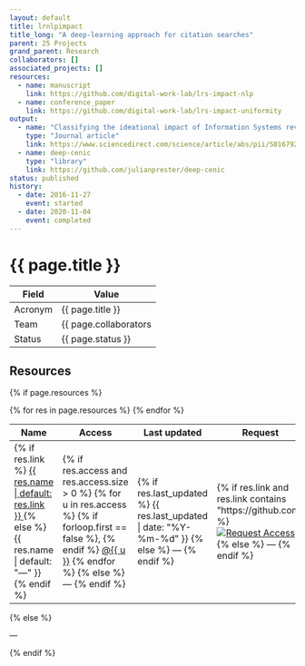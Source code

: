 ```yaml
---
layout: default
title: lrnlpimpact
title_long: "A deep-learning approach for citation searches"
parent: 25 Projects
grand_parent: Research
collaborators: []
associated_projects: []
resources:
  - name: manuscript
    link: https://github.com/digital-work-lab/lrs-impact-nlp
  - name: conference_paper
    link: https://github.com/digital-work-lab/lrs-impact-uniformity
output:
  - name: "Classifying the ideational impact of Information Systems review articles: A content-enriched deep learning approach"
    type: "Journal article"
    link: https://www.sciencedirect.com/science/article/abs/pii/S0167923620301871
  - name: deep-cenic
    type: "library"
    link: https://github.com/julianprester/deep-cenic
status: published
history:
  - date: 2016-11-27
    event: started
  - date: 2020-11-04
    event: completed
---
```


# {{ page.title }}

Field               | Value
------------------- | ----------------------------------
Acronym             | {{ page.title }}
Team                | {{ page.collaborators | join: ", " }}
Status              | {{ page.status }}

## Resources
{% if page.resources %}
<table class="resources">
  <thead>
    <tr>
      <th>Name</th>
      <th>Access</th>
      <th>Last updated</th>
      <th>Request</th>
    </tr>
  </thead>
  <tbody>
    {% for res in page.resources %}
    <tr>
      <td>
        {% if res.link %}
          <a href="{{ res.link }}" target="_blank" rel="noopener">
            {{ res.name | default: res.link }}
          </a>
        {% else %}
          {{ res.name | default: "—" }}
        {% endif %}
      </td>
      <td>
        {% if res.access and res.access.size > 0 %}
          {% for u in res.access %}
            {% if forloop.first == false %}, {% endif %}
            <a href="https://github.com/{{ u }}" target="_blank" rel="noopener">@{{ u }}</a>
          {% endfor %}
        {% else %}
          —
        {% endif %}
      </td>
      <td>
        {% if res.last_updated %}
          {{ res.last_updated | date: "%Y-%m-%d" }}
        {% else %}
          —
        {% endif %}
      </td>
      <td>
        {% if res.link and res.link contains "https://github.com" %}
          <a href="https://github.com/digital-work-lab/handbook/issues/new?assignees=geritwagner&labels=access+request&template=request-repo-access.md&title=%5BAccess+Request%5D+Request+for+access+to+repository"
             target="_blank" rel="noopener">
            <img src="https://img.shields.io/badge/Request-Access-blue" alt="Request Access">
          </a>
        {% else %}
          —
        {% endif %}
      </td>
    </tr>
    {% endfor %}
  </tbody>
</table>
{% else %}
<p>—</p>
{% endif %}
